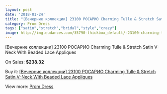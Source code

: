```yaml
---
layout: post
date: '2018-01-24'
title: "[Вечерние коллекции] 23100 РОСАРИО Charming Tulle & Stretch Satin V-Neck With Beaded Lace Appliques"
category: Prom Dress
tags: ["satin","stretch","bridal","style","crazy"]
image: http://img.eudances.com/35790-thickbox_default/-23100-charming-tulle-stretch-satin-v-neck-with-beaded-lace-appliques.jpg
---
```

[Вечерние коллекции] 23100 РОСАРИО Charming Tulle & Stretch Satin V-Neck With Beaded Lace Appliques

On Sales: **$238.32**
<a href="https://www.eudances.com/en/prom-dress/10719--23100-charming-tulle-stretch-satin-v-neck-with-beaded-lace-appliques.html"><amp-img layout="responsive" width="600" height="600" src="//img.eudances.com/35790-thickbox_default/-23100-charming-tulle-stretch-satin-v-neck-with-beaded-lace-appliques.jpg" alt="[Вечерние коллекции] 23100 РОСАРИО Charming Tulle & Stretch Satin V-Neck With Beaded Lace Appliques 0" /></a>
<a href="https://www.eudances.com/en/prom-dress/10719--23100-charming-tulle-stretch-satin-v-neck-with-beaded-lace-appliques.html"><amp-img layout="responsive" width="600" height="600" src="//img.eudances.com/35800-thickbox_default/-23100-charming-tulle-stretch-satin-v-neck-with-beaded-lace-appliques.jpg" alt="[Вечерние коллекции] 23100 РОСАРИО Charming Tulle & Stretch Satin V-Neck With Beaded Lace Appliques 1" /></a>
<a href="https://www.eudances.com/en/prom-dress/10719--23100-charming-tulle-stretch-satin-v-neck-with-beaded-lace-appliques.html"><amp-img layout="responsive" width="600" height="600" src="//img.eudances.com/35799-thickbox_default/-23100-charming-tulle-stretch-satin-v-neck-with-beaded-lace-appliques.jpg" alt="[Вечерние коллекции] 23100 РОСАРИО Charming Tulle & Stretch Satin V-Neck With Beaded Lace Appliques 2" /></a>
<a href="https://www.eudances.com/en/prom-dress/10719--23100-charming-tulle-stretch-satin-v-neck-with-beaded-lace-appliques.html"><amp-img layout="responsive" width="600" height="600" src="//img.eudances.com/35798-thickbox_default/-23100-charming-tulle-stretch-satin-v-neck-with-beaded-lace-appliques.jpg" alt="[Вечерние коллекции] 23100 РОСАРИО Charming Tulle & Stretch Satin V-Neck With Beaded Lace Appliques 3" /></a>
<a href="https://www.eudances.com/en/prom-dress/10719--23100-charming-tulle-stretch-satin-v-neck-with-beaded-lace-appliques.html"><amp-img layout="responsive" width="600" height="600" src="//img.eudances.com/35797-thickbox_default/-23100-charming-tulle-stretch-satin-v-neck-with-beaded-lace-appliques.jpg" alt="[Вечерние коллекции] 23100 РОСАРИО Charming Tulle & Stretch Satin V-Neck With Beaded Lace Appliques 4" /></a>
<a href="https://www.eudances.com/en/prom-dress/10719--23100-charming-tulle-stretch-satin-v-neck-with-beaded-lace-appliques.html"><amp-img layout="responsive" width="600" height="600" src="//img.eudances.com/35796-thickbox_default/-23100-charming-tulle-stretch-satin-v-neck-with-beaded-lace-appliques.jpg" alt="[Вечерние коллекции] 23100 РОСАРИО Charming Tulle & Stretch Satin V-Neck With Beaded Lace Appliques 5" /></a>
<a href="https://www.eudances.com/en/prom-dress/10719--23100-charming-tulle-stretch-satin-v-neck-with-beaded-lace-appliques.html"><amp-img layout="responsive" width="600" height="600" src="//img.eudances.com/35795-thickbox_default/-23100-charming-tulle-stretch-satin-v-neck-with-beaded-lace-appliques.jpg" alt="[Вечерние коллекции] 23100 РОСАРИО Charming Tulle & Stretch Satin V-Neck With Beaded Lace Appliques 6" /></a>
<a href="https://www.eudances.com/en/prom-dress/10719--23100-charming-tulle-stretch-satin-v-neck-with-beaded-lace-appliques.html"><amp-img layout="responsive" width="600" height="600" src="//img.eudances.com/35794-thickbox_default/-23100-charming-tulle-stretch-satin-v-neck-with-beaded-lace-appliques.jpg" alt="[Вечерние коллекции] 23100 РОСАРИО Charming Tulle & Stretch Satin V-Neck With Beaded Lace Appliques 7" /></a>
<a href="https://www.eudances.com/en/prom-dress/10719--23100-charming-tulle-stretch-satin-v-neck-with-beaded-lace-appliques.html"><amp-img layout="responsive" width="600" height="600" src="//img.eudances.com/35793-thickbox_default/-23100-charming-tulle-stretch-satin-v-neck-with-beaded-lace-appliques.jpg" alt="[Вечерние коллекции] 23100 РОСАРИО Charming Tulle & Stretch Satin V-Neck With Beaded Lace Appliques 8" /></a>
<a href="https://www.eudances.com/en/prom-dress/10719--23100-charming-tulle-stretch-satin-v-neck-with-beaded-lace-appliques.html"><amp-img layout="responsive" width="600" height="600" src="//img.eudances.com/35792-thickbox_default/-23100-charming-tulle-stretch-satin-v-neck-with-beaded-lace-appliques.jpg" alt="[Вечерние коллекции] 23100 РОСАРИО Charming Tulle & Stretch Satin V-Neck With Beaded Lace Appliques 9" /></a>
<a href="https://www.eudances.com/en/prom-dress/10719--23100-charming-tulle-stretch-satin-v-neck-with-beaded-lace-appliques.html"><amp-img layout="responsive" width="600" height="600" src="//img.eudances.com/35791-thickbox_default/-23100-charming-tulle-stretch-satin-v-neck-with-beaded-lace-appliques.jpg" alt="[Вечерние коллекции] 23100 РОСАРИО Charming Tulle & Stretch Satin V-Neck With Beaded Lace Appliques 10" /></a>

Buy it: [[Вечерние коллекции] 23100 РОСАРИО Charming Tulle & Stretch Satin V-Neck With Beaded Lace Appliques](https://www.eudances.com/en/prom-dress/10719--23100-charming-tulle-stretch-satin-v-neck-with-beaded-lace-appliques.html "[Вечерние коллекции] 23100 РОСАРИО Charming Tulle & Stretch Satin V-Neck With Beaded Lace Appliques")

View more: [Prom Dress](https://www.eudances.com/en/165-prom-dress "Prom Dress")